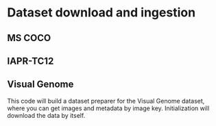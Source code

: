 # Dataset download and ingestion

## MS COCO

## IAPR-TC12

## Visual Genome

This code will build a dataset preparer for the Visual Genome dataset, where you can get images and metadata by image key. Initialization will download the data by itself. 

